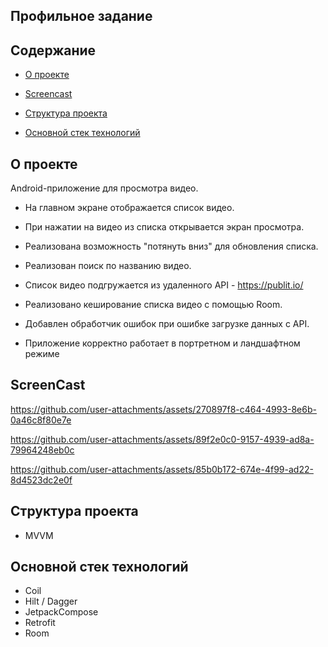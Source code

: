 ## Профильное задание

## Содержание

- [О проекте](#title1)

- [Screencast](#title2)

- [Структура проекта](#title3)

- [Основной стек технологий](#title4)

## <a id="title1"> О проекте </a>

Android-приложение для просмотра видео.

- На главном экране отображается список видео.

- При нажатии на видео из списка открывается экран просмотра.

- Реализована возможность "потянуть вниз" для обновления списка.

- Реализован поиск по названию видео.

- Список видео подгружается из удаленного API - https://publit.io/

- Реализовано кеширование списка видео с помощью Room.

- Добавлен обработчик ошибок при ошибке загрузке данных с API.

- Приложение корректно работает в портретном и ландшафтном режиме

## <a id="title2"> ScreenCast </a>

https://github.com/user-attachments/assets/270897f8-c464-4993-8e6b-0a46c8f80e7e

https://github.com/user-attachments/assets/89f2e0c0-9157-4939-ad8a-79964248eb0c

https://github.com/user-attachments/assets/85b0b172-674e-4f99-ad22-8d4523dc2e0f

## <a id="title3"> Структура проекта </a>

- MVVM

## <a id="title4"> Основной стек технологий </a>

- Coil
- Hilt / Dagger
- JetpackCompose
- Retrofit
- Room
